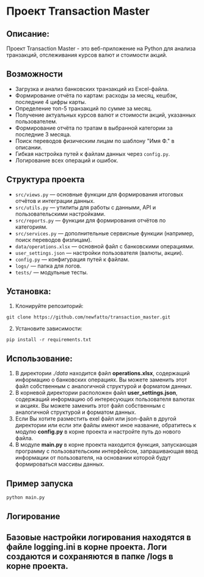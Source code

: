 # Проект Transaction Master
## Описание:
Проект Transaction Master - это веб-приложение на Python для 
анализа транзакций, отслеживания курсов валют и стоимости акций.

## Возможности

- Загрузка и анализ банковских транзакций из Excel-файла.
- Формирование отчёта по картам: расходы за месяц, кешбэк, последние 4 цифры карты.
- Определение топ-5 транзакций по сумме за месяц.
- Получение актуальных курсов валют и стоимости акций, указанных пользователем.
- Формирование отчёта по тратам в выбранной категории за последние 3 месяца.
- Поиск переводов физическим лицам по шаблону "Имя Ф." в описании.
- Гибкая настройка путей к файлам данных через `config.py`.
- Логирование всех операций и ошибок.

## Структура проекта

- `src/views.py` — основные функции для формирования итоговых отчётов и интеграции данных.
- `src/utils.py` — утилиты для работы с данными, API и пользовательскими настройками.
- `src/reports.py` — функции для формирования отчётов по категориям.
- `src/services.py` — дополнительные сервисные функции (например, поиск переводов физлицам).
- `data/operations.xlsx` — основной файл с банковскими операциями.
- `user_settings.json` — настройки пользователя (валюты, акции).
- `config.py` — конфигурация путей к файлам.
- `logs/` — папка для логов.
- `tests/` — модульные тесты.

## Установка:
1. Клонируйте репозиторий:
```
git clone https://github.com/newfatto/transaction_master.git
```
2. Установите зависимости:
```
pip install -r requirements.txt
```
## Использование:
1. В директории *./data* находится файл **operations.xlsx**, содержащий 
информацию о банковских операциях. Вы можете заменить этот файл 
собственным с аналогичной структурой и форматом данных. 
2. В корневой директории расположен файл **user_settings.json**, 
содержащий информацию об интересующих пользователя валютах 
и акциях. Вы можете заменить этот файл собственным с аналогичной
структурой и форматом данных. 
3. Если Вы хотите разместить exel файл или json-файл в другой 
директории или если эти файлы имеют иное название, обратитесь к 
модулю **config.py** в корне проекта и настройте путь до 
нового файла.
4. В модуле **main.py** в корне проекта находится функция, запускающая
программу с пользовательским интерфейсом, запрашивающая ввод
информации от пользователя, на основании которой будут формироваться 
массивы данных.

## Пример запуска

```python
python main.py
```
## Логирование
Базовые настройки логирования находятся в файле logging.ini в
корне проекта. Логи создаются и сохраняются в папке /logs в 
корне проекта.
---
